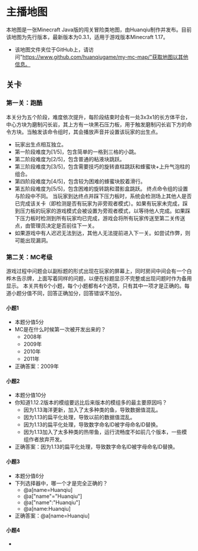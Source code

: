 # 主播地图
本地图是一张Minecraft Java版的闯关冒险类地图，由Huanqiu制作并发布。目前该地图为先行版本，最新版本为0.3.1，适用于游戏版本Minecraft 1.17。
* 该地图文件夹位于GitHub上，请访问"https://www.github.com/huanqiugame/my-mc-map/"获取地图以其他信息。
## 关卡
### 第一关：跑酷
本关分为五个阶段，难度依次提升，每阶段结束时会有一处3x3x1的长方体平台，中心方块为磨制闪长岩，其上方有一块黑石压力板，用于触发磨制闪长岩下方的命令方块。当触发该命令组时，其会播放声音并设置该玩家的出生点。
* 玩家出生点相互独立。
* 第一阶段难度为[1/5]，包含简单的一格到三格的小跳。
* 第二阶段难度为[2/5]，包含普通的粘液块跳跃。
* 第三阶段难度为[3/5]，包含需要技巧的旋转直柱跳跃和蜂蜜块+上升气泡柱的组合。
* 第四阶段难度为[4/5]，包含较为困难的蜂蜜块胶着滑行。
* 第五阶段难度为[5/5]，包含困难的旋转跳和潜影盒跳跃。
终点命令组的设置与阶段中不同。
当玩家到达终点并踩下压力板时，系统会检测场上其他人是否已完成该关卡（即检测是否有玩家为非旁观者模式）。如果有玩家未完成，踩到压力板的玩家的游戏模式会被设置为旁观者模式，以等待他人完成。如果踩下压力板时检测到所有玩家均已完成，游戏会将所有玩家传送至第二关传送点，由管理员决定是否前往下一关。
* 如果游戏中有人迟迟无法到达，其他人无法提前进入下一关。如尝试作弊，则可能出现漏洞。
### 第二关：MC考级
游戏过程中问题会以副标题的形式出现在玩家的屏幕上，同时房间中间会有一个白桦木告示牌，上面写着同样的问题，以便在标题显示不完整或出现问题时作为备用显示。
本关共有6个小题，每个小题都有4个选项，只有其中一项才是正确的。每道小题分值不同，回答正确加分，回答错误不加分。
#### 小题1
* 本题分值5分
* MC是在什么时候第一次被开发出来的？
	- 2008年
	- 2009年
	- 2010年
	- 2011年
* 正确答案：2009年
#### 小题2
* 本题分值10分
* 你知道1.12.2版本的模组要远比后来版本的模组多的最主要原因吗？
	- 因为1.13海洋更新，加入了太多种类的鱼，导致数据值混乱。
	- 因为1.13的扁平化处理，导致以前的数据值混乱。
	- 因为1.13的扁平化处理，导致数字命名ID被字母命名ID替换。
	- 因为1.13加入了太多种类的热带鱼，运行流畅度不如前几个版本，一些模组作者放弃开发。
* 正确答案：因为1.13的扁平化处理，导致数字命名ID被字母命名ID替换。
#### 小题3
* 本题分值6分
* 下列选择器中，哪一个才是完全正确的？
	- @a[name=Huanqiu]
	- @a["name"="Huanqiu"]
	- @a["name":"Huanqiu"]
	- @a[name:Huanqiu]
* 正确答案：@a[name=Huanqiu]
#### 小题4
* 
